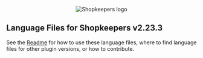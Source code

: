 <p align="center">
  <img src="https://github.com/Shopkeepers/Shopkeepers-Wiki/wiki/images/logos/shopkeepers_logo_small_with_text.png?raw=true" alt="Shopkeepers logo"/>
</p>

## Language Files for Shopkeepers v2.23.3

See the [Readme](https://github.com/Shopkeepers/Language-Files/blob/main/README.md) for how to use these language files, where to find language files for other plugin versions, or how to contribute.
